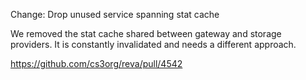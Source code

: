 Change: Drop unused service spanning stat cache

We removed the stat cache shared between gateway and storage providers. It is constantly invalidated and needs a different approach.

https://github.com/cs3org/reva/pull/4542
